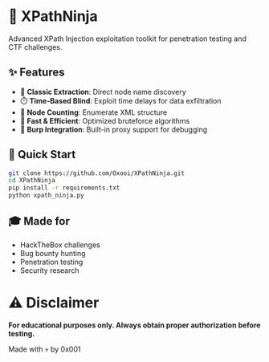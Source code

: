 # 🥷 XPathNinja

Advanced XPath Injection exploitation toolkit for penetration testing and CTF challenges.

## ✨ Features

- 🎯 **Classic Extraction**: Direct node name discovery
- ⏱️ **Time-Based Blind**: Exploit time delays for data exfiltration
- 🔢 **Node Counting**: Enumerate XML structure
- 🚀 **Fast & Efficient**: Optimized bruteforce algorithms
- 🔧 **Burp Integration**: Built-in proxy support for debugging

## 🚀 Quick Start
```bash
git clone https://github.com/Oxooi/XPathNinja.git
cd XPathNinja
pip install -r requirements.txt
python xpath_ninja.py
```

## 🎓 Made for

- HackTheBox challenges
- Bug bounty hunting
- Penetration testing
- Security research

# ⚠️ Disclaimer
**For educational purposes only. Always obtain proper authorization before testing.**

Made with 💀 by 0x001